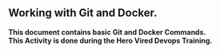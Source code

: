 ## Working with Git and Docker.
**This document contains basic Git and Docker Commands.**
<br>
**This Activity is done during the Hero Vired Devops Training.**
